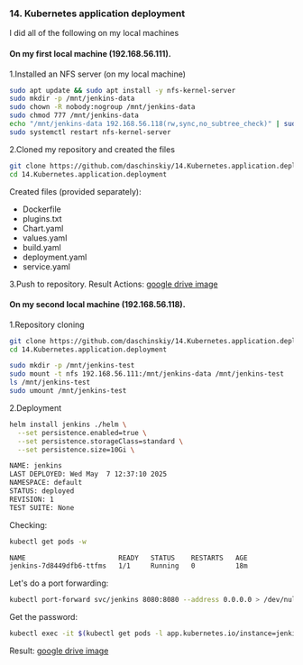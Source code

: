 ### 14. Kubernetes application deployment

I did all of the following on my local machines

#### On my first local machine (192.168.56.111).

1.Installed an NFS server (on my local machine)

```bash
sudo apt update && sudo apt install -y nfs-kernel-server
sudo mkdir -p /mnt/jenkins-data
sudo chown -R nobody:nogroup /mnt/jenkins-data
sudo chmod 777 /mnt/jenkins-data
echo "/mnt/jenkins-data 192.168.56.118(rw,sync,no_subtree_check)" | sudo tee -a /etc/exports
sudo systemctl restart nfs-kernel-server
```

2.Cloned my repository and created the files

```bash
git clone https://github.com/daschinskiy/14.Kubernetes.application.deployment
cd 14.Kubernetes.application.deployment
```
Created files (provided separately):
* Dockerfile
* plugins.txt
* Chart.yaml
* values.yaml
* build.yaml
* deployment.yaml
* service.yaml

3.Push to repository.
Result Actions: [google drive image](https://drive.google.com/file/d/1f04u71PWaFBvhbUPB2ig1dVHy9FdPxUi/view?usp=sharing "google drive image")

#### On my second local machine (192.168.56.118).

1.Repository cloning

```bash
git clone https://github.com/daschinskiy/14.Kubernetes.application.deployment
cd 14.Kubernetes.application.deployment
```
```bash
sudo mkdir -p /mnt/jenkins-test
sudo mount -t nfs 192.168.56.111:/mnt/jenkins-data /mnt/jenkins-test
ls /mnt/jenkins-test
sudo umount /mnt/jenkins-test
```

2.Deployment

```bash
helm install jenkins ./helm \
  --set persistence.enabled=true \
  --set persistence.storageClass=standard \
  --set persistence.size=10Gi \

NAME: jenkins
LAST DEPLOYED: Wed May  7 12:37:10 2025
NAMESPACE: default
STATUS: deployed
REVISION: 1
TEST SUITE: None
```
Checking:
```bash
kubectl get pods -w

NAME                       READY   STATUS    RESTARTS   AGE
jenkins-7d8449dfb6-ttfms   1/1     Running   0          18m
```
Let's do a port forwarding:
```bash
kubectl port-forward svc/jenkins 8080:8080 --address 0.0.0.0 > /dev/null 2>&1 &
```
Get the password:
```bash
kubectl exec -it $(kubectl get pods -l app.kubernetes.io/instance=jenkins -o jsonpath='{.items[0].metadata.name}') -- cat /var/jenkins_home/secrets/initialAdminPassword
```
Result: [google drive image](https://drive.google.com/file/d/1fRLTh4bZtHCmrkhVoquPotdcVtxMG81B/view?usp=sharing "google drive image")
